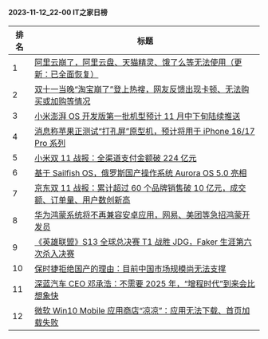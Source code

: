 #### 2023-11-12_22-00  IT之家日榜

| 排名 | 标题|
| --- | ---|
| 1 | [阿里云崩了，阿里云盘、天猫精灵、饿了么等无法使用（更新：已全面恢复）](https://www.ithome.com/0/732/003.htm) |
| 2 | [双十一当晚“淘宝崩了”登上热搜，网友反馈出现卡顿、无法购买或加购等情况](https://www.ithome.com/0/731/912.htm) |
| 3 | [小米澎湃 OS 开发版第一批机型预计 11 月中下旬陆续推送](https://www.ithome.com/0/731/933.htm) |
| 4 | [消息称苹果正测试“打孔屏”原型机，预计将用于 iPhone 16/17 Pro 系列](https://www.ithome.com/0/731/967.htm) |
| 5 | [小米双 11 战报：全渠道支付金额破 224 亿元](https://www.ithome.com/0/731/927.htm) |
| 6 | [基于 Sailfish OS，俄罗斯国产操作系统 Aurora OS 5.0 亮相](https://www.ithome.com/0/731/921.htm) |
| 7 | [京东双 11 战报：累计超过 60 个品牌销售破 10 亿元，成交额、订单量、用户数创新高](https://www.ithome.com/0/731/924.htm) |
| 8 | [华为鸿蒙系统将不再兼容安卓应用，网易、美团等急招鸿蒙开发员](https://www.ithome.com/0/732/013.htm) |
| 9 | [《英雄联盟》S13 全球总决赛 T1 战胜 JDG，Faker 生涯第六次杀入决赛](https://www.ithome.com/0/732/014.htm) |
| 10 | [保时捷拒绝国产的理由：目前中国市场规模尚无法支撑](https://www.ithome.com/0/731/963.htm) |
| 11 | [深蓝汽车 CEO 邓承浩：不需要 2025 年，“增程时代”到来会比想象快](https://www.ithome.com/0/731/923.htm) |
| 12 | [微软 Win10 Mobile 应用商店“凉凉”：应用无法下载、首页加载失败](https://www.ithome.com/0/731/969.htm) |
